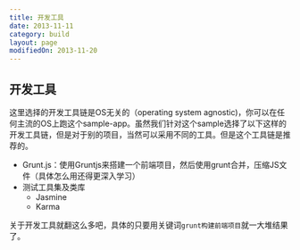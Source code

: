 ```yaml
---
title: 开发工具
date: 2013-11-11
category: build
layout: page
modifiedOn: 2013-11-20
---
```


## 开发工具
这里选择的开发工具链是OS无关的（operating system agnostic)，你可以在任何主流的OS上跑这个sample-app。虽然我们针对这个sample选择了以下这样的开发工具链，但是对于别的项目，当然可以采用不同的工具。但是这个工具链是推荐的。

- Grunt.js：使用Gruntjs来搭建一个前端项目，然后使用grunt合并，压缩JS文件（具体怎么用还得更深入学习）
- 测试工具集及类库
	+ Jasmine
	+ Karma

关于开发工具就翻这么多吧，具体的只要用关键词`grunt构建前端项目`就一大堆结果了。